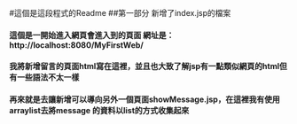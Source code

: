 #這個是這段程式的Readme
##第一部分 新增了index.jsp的檔案
#### 這個是一開始進入網頁會進入到的頁面 網址是：http://localhost:8080/MyFirstWeb/
#### 我將新增留言的頁面html寫在這裡，並且也大致了解jsp有一點類似網頁的html但有一些語法不太一樣
#### 再來就是去讓新增可以導向另外一個頁面showMessage.jsp，在這裡我有使用	arraylist去將message 的資料以list的方式收集起來